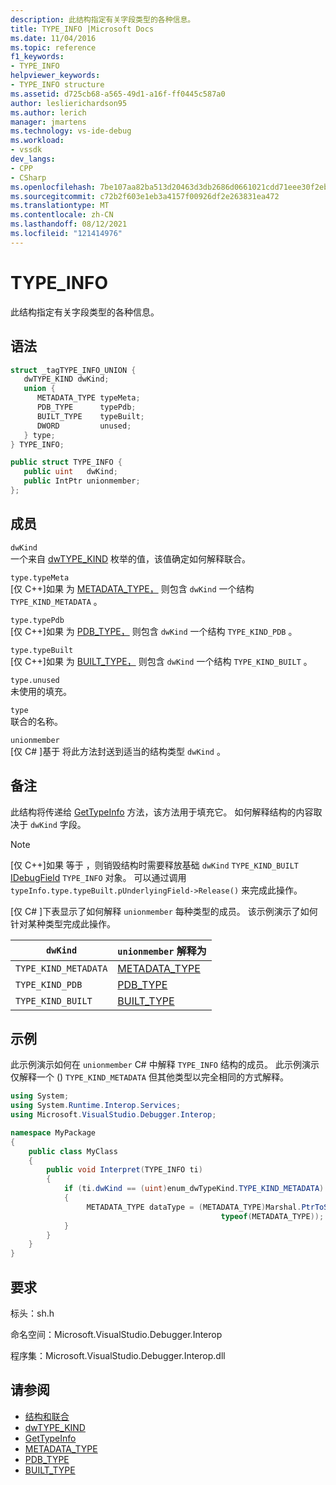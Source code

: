 ```yaml
---
description: 此结构指定有关字段类型的各种信息。
title: TYPE_INFO |Microsoft Docs
ms.date: 11/04/2016
ms.topic: reference
f1_keywords:
- TYPE_INFO
helpviewer_keywords:
- TYPE_INFO structure
ms.assetid: d725cb68-a565-49d1-a16f-ff0445c587a0
author: leslierichardson95
ms.author: lerich
manager: jmartens
ms.technology: vs-ide-debug
ms.workload:
- vssdk
dev_langs:
- CPP
- CSharp
ms.openlocfilehash: 7be107aa82ba513d20463d3db2686d0661021cdd71eee30f2ebd8de8bd57c174
ms.sourcegitcommit: c72b2f603e1eb3a4157f00926df2e263831ea472
ms.translationtype: MT
ms.contentlocale: zh-CN
ms.lasthandoff: 08/12/2021
ms.locfileid: "121414976"
---
```

# <a name="type_info"></a>TYPE_INFO
此结构指定有关字段类型的各种信息。

## <a name="syntax"></a>语法

```cpp
struct _tagTYPE_INFO_UNION {
   dwTYPE_KIND dwKind;
   union {
      METADATA_TYPE typeMeta;
      PDB_TYPE      typePdb;
      BUILT_TYPE    typeBuilt;
      DWORD         unused;
   } type;
} TYPE_INFO;
```

```csharp
public struct TYPE_INFO {
   public uint   dwKind;
   public IntPtr unionmember;
};
```

## <a name="members"></a>成员
 `dwKind`\
 一个来自 [dwTYPE_KIND](../../../extensibility/debugger/reference/dwtype-kind.md) 枚举的值，该值确定如何解释联合。

 `type.typeMeta`\
 [仅 C++]如果 为 [METADATA_TYPE，](../../../extensibility/debugger/reference/metadata-type.md) 则包含 `dwKind` 一个结构 `TYPE_KIND_METADATA` 。

 `type.typePdb`\
 [仅 C++]如果 为 [PDB_TYPE，](../../../extensibility/debugger/reference/pdb-type.md) 则包含 `dwKind` 一个结构 `TYPE_KIND_PDB` 。

 `type.typeBuilt`\
 [仅 C++]如果 为 [BUILT_TYPE，](../../../extensibility/debugger/reference/built-type.md) 则包含 `dwKind` 一个结构 `TYPE_KIND_BUILT` 。

 `type.unused`\
 未使用的填充。

 `type`\
 联合的名称。

 `unionmember`\
 [仅 C# ]基于 将此方法封送到适当的结构类型 `dwKind` 。

## <a name="remarks"></a>备注
 此结构将传递给 [GetTypeInfo](../../../extensibility/debugger/reference/idebugfield-gettypeinfo.md) 方法，该方法用于填充它。 如何解释结构的内容取决于 `dwKind` 字段。

> [!NOTE]
> [仅 C++]如果 等于 ，则销毁结构时需要释放基础 `dwKind` `TYPE_KIND_BUILT` [IDebugField](../../../extensibility/debugger/reference/idebugfield.md) `TYPE_INFO` 对象。 可以通过调用 `typeInfo.type.typeBuilt.pUnderlyingField->Release()` 来完成此操作。

 [仅 C# ]下表显示了如何解释 `unionmember` 每种类型的成员。 该示例演示了如何针对某种类型完成此操作。

|`dwKind`|`unionmember` 解释为|
|--------------|----------------------------------|
|`TYPE_KIND_METADATA`|[METADATA_TYPE](../../../extensibility/debugger/reference/metadata-type.md)|
|`TYPE_KIND_PDB`|[PDB_TYPE](../../../extensibility/debugger/reference/pdb-type.md)|
|`TYPE_KIND_BUILT`|[BUILT_TYPE](../../../extensibility/debugger/reference/built-type.md)|

## <a name="example"></a>示例
 此示例演示如何在 `unionmember` C# 中解释 `TYPE_INFO` 结构的成员。 此示例演示仅解释一个 () `TYPE_KIND_METADATA` 但其他类型以完全相同的方式解释。

```csharp
using System;
using System.Runtime.Interop.Services;
using Microsoft.VisualStudio.Debugger.Interop;

namespace MyPackage
{
    public class MyClass
    {
        public void Interpret(TYPE_INFO ti)
        {
            if (ti.dwKind == (uint)enum_dwTypeKind.TYPE_KIND_METADATA)
            {
                 METADATA_TYPE dataType = (METADATA_TYPE)Marshal.PtrToStructure(ti.unionmember,
                                               typeof(METADATA_TYPE));
            }
        }
    }
}
```

## <a name="requirements"></a>要求
 标头：sh.h

 命名空间：Microsoft.VisualStudio.Debugger.Interop

 程序集：Microsoft.VisualStudio.Debugger.Interop.dll

## <a name="see-also"></a>请参阅
- [结构和联合](../../../extensibility/debugger/reference/structures-and-unions.md)
- [dwTYPE_KIND](../../../extensibility/debugger/reference/dwtype-kind.md)
- [GetTypeInfo](../../../extensibility/debugger/reference/idebugfield-gettypeinfo.md)
- [METADATA_TYPE](../../../extensibility/debugger/reference/metadata-type.md)
- [PDB_TYPE](../../../extensibility/debugger/reference/pdb-type.md)
- [BUILT_TYPE](../../../extensibility/debugger/reference/built-type.md)
